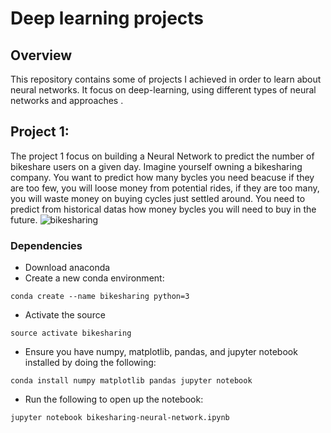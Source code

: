 # Deep learning projects

## Overview 

This repository contains some of projects I achieved  in order to learn about neural networks. It focus on deep-learning, using different types of neural networks and approaches .

## Project 1:

The project 1 focus on building a Neural Network to predict the number of bikeshare users on a given day. Imagine yourself owning a bikesharing company. You want to predict how many bycles you need beacuse if they are too few, you will loose money from potential rides, if they are too many, you will waste money on buying cycles just settled around.  You need to predict from historical datas how money bycles you will need to buy in the future.
![bikesharing](https://github.com/virt87/DeepLearning/blob/master/Bikeshare-neural-network/bikesharing.png)

### Dependencies

* Download anaconda
* Create a new conda environment:
```
conda create --name bikesharing python=3
```
* Activate the source
```
source activate bikesharing
```
* Ensure you have numpy, matplotlib, pandas, and jupyter notebook installed by doing the following:
```
conda install numpy matplotlib pandas jupyter notebook
```
* Run the following to open up the notebook:
```
jupyter notebook bikesharing-neural-network.ipynb
```
